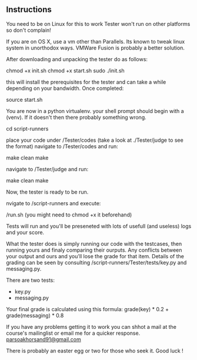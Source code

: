 ## Instructions

You need to be on Linux for this to work
Tester won't run on other platforms so don't complain!

If you are on OS X, use a vm other than Parallels. Its known to tweak linux system in unorthodox ways. VMWare Fusion is probably a better solution.

After downloading and unpacking the tester do as follows:

chmod +x init.sh
chmod +x start.sh
sudo ./init.sh

this will install the prerequisites for the tester and can take a while depending on your bandwidth. Once completed:

source start.sh

You are now in a python virtualenv. your shell prompt should begin with a (venv). If it doesn't then there probably something wrong.

cd script-runners

place your code under /Tester/codes (take a look at ./Tester/judge to see the format)
navigate to /Tester/codes and run:

make clean
make

navigate to /Tester/judge and run:

make clean
make

Now, the tester is ready to be run.

nvigate to /script-runners and execute:

/run.sh (you might need to chmod +x it beforehand)

Tests will run and you'll be preseneted with lots of usefull (and useless) logs and your score.

What the tester does is simply running our code with the testcases, then running yours and finaly comparing their ourputs. Any conflicts between your output and ours and you'll lose the grade for that item.
Details of the grading can be seen by consulting /script-runners/Tester/tests/key.py and messaging.py.

There are two tests:
* key.py
* messaging.py

Your final grade is calculated using this formula:
		grade(key) * 0.2 + grade(messaging) * 0.8

If you have any problems getting it to work you can shhot a mail at the course's mailinglist or email me for a quicker response.
parsoakhorsand91@gmail.com

There is probably an easter egg or two for those who seek it.
Good luck !
